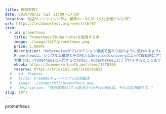 ```yaml
---
title: 技術書典7
date: 2019/09/22 (日) 11:00〜17:00
location: 池袋サンシャインシティ 展示ホールC/D（文化会館ビル2/3F）
url: https://techbookfest.org/event/tbf07
item:
  - id: prometheus
    title: PrometheusでKubernetesを監視する本
    image: ./image/tbf7/prometheus.png
    price: 1,000円
    description: "Kubernetesがプロダクション環境で当たり前のように使われるようになりました。アプリケーションをより高速にデプロイできるようになるとともに、従来の監視では、監視がボトルネックとなってきます。<br>
    Prometheusは、シンプルな構成とその強力なServiceDiscoveryによって自動的にアプリケーションのPodを検知することができます。<br>
    本書では、Prometheusに入門すると同時に、Kubernetes上にデプロイするところまでご紹介致します。"
    ebook: https://kameneko.booth.pm/items/1570360
    reserve: https://triokini.com/item/86822
  # - id: freenas
  #   title: FreeNASチュートリアル応用編本
  #   image: ./image/tbf7/prometheus.png
  #   description: "技術書典5にて大盛況だったFreeNAS本。それの応用編です。"
slug: tbf7
---
```


prometheus